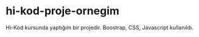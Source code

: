 # hi-kod-proje-ornegim
Hi-Kod kursunda yaptığım bir projedir. Boostrap, CSS, Javascript kullanıldı.

